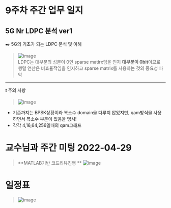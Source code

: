 # 9주차 주간 업무 일지 
## 5G Nr LDPC 분석 ver1
✒️  5G의 기초가 되는 LDPC 분석 및 이해 
> ![image](https://user-images.githubusercontent.com/45085563/170329057-cd54d87d-e4f6-4df3-98b1-277e6096a8ff.png)  
>  LDPC는 대부분의 성분이 0인 sparse matirx임을 인지
>  **대부분이 0bit**이므로 행렬 연산은 비효율적임을 인지하고 sparse matrix를 사용하는 것의 중요성 파악

 
-----
❗ 주의 사항  
> ![image](https://user-images.githubusercontent.com/45085563/170330824-1ad2aca3-a0e2-4c42-a5a6-42379a4cd97e.png)
+ 기존까지는 BPSK상황이라 복소수 domain을 다루지 않았지만, qam방식을 사용하면서 복소수 부분이 있음을 명시! 
+ 각각 4,16,64,256일때의 qam그래프 


# 교수님과 주간 미팅 2022-04-29
> **MATLAB기반 코드리뷰진행 **
>![image](https://user-images.githubusercontent.com/45085563/170329228-05685402-6fde-4001-8e8c-03397f58c965.png)
# 일정표 
> ![image](https://user-images.githubusercontent.com/45085563/170328672-dac1d537-acae-4769-88bb-06b7cd0f0963.png)
